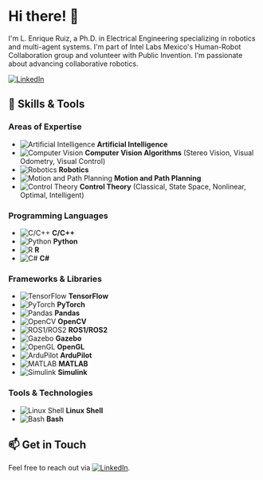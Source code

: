 # Hi there! 👋

I'm L. Enrique Ruiz, a Ph.D. in Electrical Engineering specializing in robotics and multi-agent systems. I'm part of Intel Labs Mexico's Human-Robot Collaboration group and volunteer with Public Invention. I'm passionate about advancing collaborative robotics.

[![LinkedIn](https://img.shields.io/badge/LinkedIn-Profile-blue?logo=linkedin&logoColor=white&style=flat-square)](https://www.linkedin.com/in/luis-enrique-ruiz-11b8b7135/)

## 🔧 Skills & Tools

### Areas of Expertise
- ![Artificial Intelligence](https://img.shields.io/badge/Artificial%20Intelligence-%23F80000.svg?style=flat-square&logo=deepmind&logoColor=white) **Artificial Intelligence**
- ![Computer Vision](https://img.shields.io/badge/Computer%20Vision-%23E95420.svg?style=flat-square&logo=opencv&logoColor=white) **Computer Vision Algorithms** (Stereo Vision, Visual Odometry, Visual Control)
- ![Robotics](https://img.shields.io/badge/Robotics-%2300A1E0.svg?style=flat-square&logo=robot-framework&logoColor=white) **Robotics**
- ![Motion and Path Planning](https://img.shields.io/badge/Motion%20%26%20Path%20Planning-%2300BFFF.svg?style=flat-square&logo=googlemaps&logoColor=white) **Motion and Path Planning**
- ![Control Theory](https://img.shields.io/badge/Control%20Theory-%230071C5.svg?style=flat-square&logo=databricks&logoColor=white) **Control Theory** (Classical, State Space, Nonlinear, Optimal, Intelligent)

### Programming Languages
- ![C/C++](https://img.shields.io/badge/C%2FC%2B%2B-%2300599C.svg?style=flat-square&logo=c%2B%2B&logoColor=white) **C/C++**
- ![Python](https://img.shields.io/badge/Python-%2314354C.svg?style=flat-square&logo=python&logoColor=white) **Python**
- ![R](https://img.shields.io/badge/R-%23276DC3.svg?style=flat-square&logo=r&logoColor=white) **R**
- ![C#](https://img.shields.io/badge/C%23-%23239120.svg?style=flat-square&logo=c-sharp&logoColor=white) **C#**

### Frameworks & Libraries
- ![TensorFlow](https://img.shields.io/badge/TensorFlow-%23FF6F00.svg?style=flat-square&logo=tensorflow&logoColor=white) **TensorFlow**
- ![PyTorch](https://img.shields.io/badge/PyTorch-%23EE4C2C.svg?style=flat-square&logo=pytorch&logoColor=white) **PyTorch**
- ![Pandas](https://img.shields.io/badge/Pandas-%23150458.svg?style=flat-square&logo=pandas&logoColor=white) **Pandas**
- ![OpenCV](https://img.shields.io/badge/OpenCV-%235C3EE8.svg?style=flat-square&logo=opencv&logoColor=white) **OpenCV**
- ![ROS1/ROS2](https://img.shields.io/badge/ROS1/ROS2-%233776AB.svg?style=flat-square&logo=ros&logoColor=white) **ROS1/ROS2**
- ![Gazebo](https://img.shields.io/badge/Gazebo-%23008080.svg?style=flat-square&logo=gazebo&logoColor=white) **Gazebo**
- ![OpenGL](https://img.shields.io/badge/OpenGL-%23FFFFFF.svg?style=flat-square&logo=opengl&logoColor=black) **OpenGL**
- ![ArduPilot](https://img.shields.io/badge/ArduPilot-%23F7931E.svg?style=flat-square&logo=arduino&logoColor=white) **ArduPilot**
- ![MATLAB](https://img.shields.io/badge/MATLAB-%23FFB100.svg?style=flat-square&logo=Mathworks&logoColor=white) **MATLAB**
- ![Simulink](https://img.shields.io/badge/Simulink-%23FF9A00.svg?style=flat-square&logo=Simulink&logoColor=white) **Simulink**

### Tools & Technologies
- ![Linux Shell](https://img.shields.io/badge/Linux%20Shell-%23FCC624.svg?style=flat-square&logo=linux&logoColor=black) **Linux Shell**
- ![Bash](https://img.shields.io/badge/Bash-%234EAA25.svg?style=flat-square&logo=gnu-bash&logoColor=white) **Bash**

## 📫 Get in Touch

Feel free to reach out via [![LinkedIn](https://img.shields.io/badge/LinkedIn-Profile-blue?logo=linkedin&logoColor=white&style=flat-square)](https://www.linkedin.com/in/luis-enrique-ruiz-11b8b7135/).
